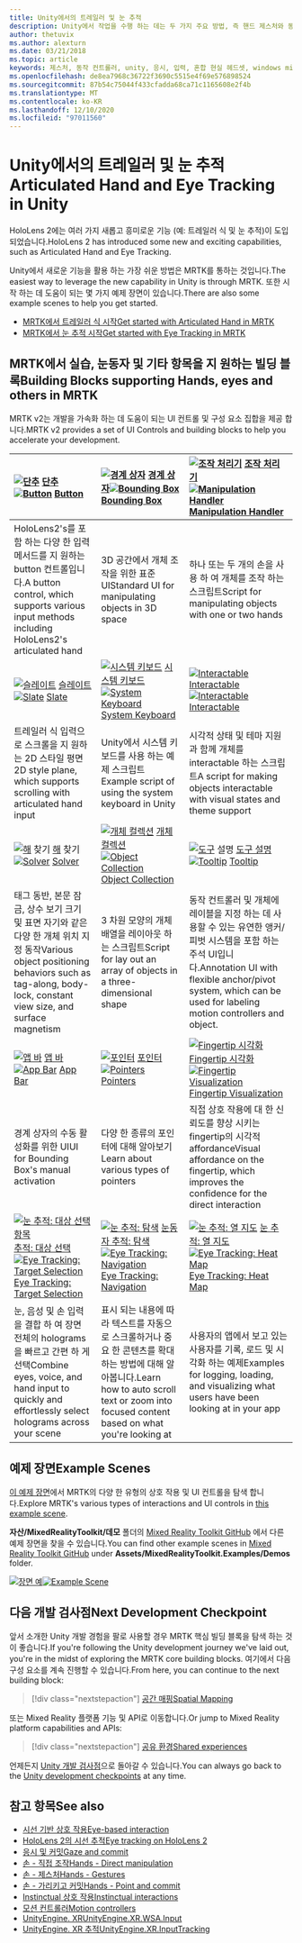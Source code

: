 ```yaml
---
title: Unity에서의 트레일러 및 눈 추적
description: Unity에서 작업을 수행 하는 데는 두 가지 주요 방법, 즉 핸드 제스처와 동작 컨트롤러가 있습니다.
author: thetuvix
ms.author: alexturn
ms.date: 03/21/2018
ms.topic: article
keywords: 제스처, 동작 컨트롤러, unity, 응시, 입력, 혼합 현실 헤드셋, windows mixed reality 헤드셋, 가상 현실 헤드셋, MRTK, Mixed Reality Toolkit
ms.openlocfilehash: de8ea7968c36722f3690c5515e4f69e576898524
ms.sourcegitcommit: 87b54c75044f433cfadda68ca71c1165608e2f4b
ms.translationtype: MT
ms.contentlocale: ko-KR
ms.lasthandoff: 12/10/2020
ms.locfileid: "97011560"
---
```

# <a name="articulated-hand-and-eye-tracking-in-unity"></a><span data-ttu-id="d2556-104">Unity에서의 트레일러 및 눈 추적</span><span class="sxs-lookup"><span data-stu-id="d2556-104">Articulated Hand and Eye Tracking in Unity</span></span>

<span data-ttu-id="d2556-105">HoloLens 2에는 여러 가지 새롭고 흥미로운 기능 (예: 트레일러 식 및 눈 추적)이 도입 되었습니다.</span><span class="sxs-lookup"><span data-stu-id="d2556-105">HoloLens 2 has introduced some new and exciting capabilities, such as Articulated Hand and Eye Tracking.</span></span>

<span data-ttu-id="d2556-106">Unity에서 새로운 기능을 활용 하는 가장 쉬운 방법은 MRTK를 통하는 것입니다.</span><span class="sxs-lookup"><span data-stu-id="d2556-106">The easiest way to leverage the new capability in Unity is through MRTK.</span></span> <span data-ttu-id="d2556-107">또한 시작 하는 데 도움이 되는 몇 가지 예제 장면이 있습니다.</span><span class="sxs-lookup"><span data-stu-id="d2556-107">There are also some example scenes to help you get started.</span></span>

* [<span data-ttu-id="d2556-108">MRTK에서 트레일러 식 시작</span><span class="sxs-lookup"><span data-stu-id="d2556-108">Get started with Articulated Hand  in MRTK</span></span>](https://microsoft.github.io/MixedRealityToolkit-Unity/Documentation/Input/HandTracking.html)
* [<span data-ttu-id="d2556-109">MRTK에서 눈 추적 시작</span><span class="sxs-lookup"><span data-stu-id="d2556-109">Get started with Eye Tracking in MRTK</span></span>](https://microsoft.github.io/MixedRealityToolkit-Unity/Documentation/EyeTracking/EyeTracking_Main.html)

## <a name="building-blocks-supporting-hands-eyes-and-others-in-mrtk"></a><span data-ttu-id="d2556-110">MRTK에서 실습, 눈동자 및 기타 항목을 지 원하는 빌딩 블록</span><span class="sxs-lookup"><span data-stu-id="d2556-110">Building Blocks supporting Hands, eyes and others in MRTK</span></span> 

<span data-ttu-id="d2556-111">MRTK v2는 개발을 가속화 하는 데 도움이 되는 UI 컨트롤 및 구성 요소 집합을 제공 합니다.</span><span class="sxs-lookup"><span data-stu-id="d2556-111">MRTK v2 provides a set of UI Controls and building blocks to help you accelerate your development.</span></span>

|  <span data-ttu-id="d2556-112">[ ![ 단추](images/MRTK_Button_Main.png)](https://microsoft.github.io/MixedRealityToolkit-Unity/Documentation/README_Button.html) [단추](https://microsoft.github.io/MixedRealityToolkit-Unity/Documentation/README_Button.html)</span><span class="sxs-lookup"><span data-stu-id="d2556-112">[![Button](images/MRTK_Button_Main.png)](https://microsoft.github.io/MixedRealityToolkit-Unity/Documentation/README_Button.html) [Button](https://microsoft.github.io/MixedRealityToolkit-Unity/Documentation/README_Button.html)</span></span> | <span data-ttu-id="d2556-113">[ ![ 경계 상자](images/MRTK_BoundingBox_Main.png)](https://microsoft.github.io/MixedRealityToolkit-Unity/Documentation/README_BoundingBox.html) [경계 상자](https://microsoft.github.io/MixedRealityToolkit-Unity/Documentation/README_BoundingBox.html)</span><span class="sxs-lookup"><span data-stu-id="d2556-113">[![Bounding Box](images/MRTK_BoundingBox_Main.png)](https://microsoft.github.io/MixedRealityToolkit-Unity/Documentation/README_BoundingBox.html) [Bounding Box](https://microsoft.github.io/MixedRealityToolkit-Unity/Documentation/README_BoundingBox.html)</span></span> | <span data-ttu-id="d2556-114">[ ![ 조작 처리기](images/MRTK_Manipulation_Main.png)](https://microsoft.github.io/MixedRealityToolkit-Unity/Documentation/README_ManipulationHandler.html) [조작 처리기](https://microsoft.github.io/MixedRealityToolkit-Unity/Documentation/README_ManipulationHandler.html)</span><span class="sxs-lookup"><span data-stu-id="d2556-114">[![Manipulation Handler](images/MRTK_Manipulation_Main.png)](https://microsoft.github.io/MixedRealityToolkit-Unity/Documentation/README_ManipulationHandler.html) [Manipulation Handler](https://microsoft.github.io/MixedRealityToolkit-Unity/Documentation/README_ManipulationHandler.html)</span></span> |
|:--- | :--- | :--- |
| <span data-ttu-id="d2556-115">HoloLens2's를 포함 하는 다양 한 입력 메서드를 지 원하는 button 컨트롤입니다.</span><span class="sxs-lookup"><span data-stu-id="d2556-115">A button control, which supports various input methods including HoloLens2's articulated hand</span></span> | <span data-ttu-id="d2556-116">3D 공간에서 개체 조작을 위한 표준 UI</span><span class="sxs-lookup"><span data-stu-id="d2556-116">Standard UI for manipulating objects in 3D space</span></span> | <span data-ttu-id="d2556-117">하나 또는 두 개의 손을 사용 하 여 개체를 조작 하는 스크립트</span><span class="sxs-lookup"><span data-stu-id="d2556-117">Script for manipulating objects with one or two hands</span></span> |
|  <span data-ttu-id="d2556-118">[ ![ 슬레이트](images/MRTK_Slate_Main.png)](https://microsoft.github.io/MixedRealityToolkit-Unity/Documentation/README_Slate.html) [슬레이트](https://microsoft.github.io/MixedRealityToolkit-Unity/Documentation/README_Slate.html)</span><span class="sxs-lookup"><span data-stu-id="d2556-118">[![Slate](images/MRTK_Slate_Main.png)](https://microsoft.github.io/MixedRealityToolkit-Unity/Documentation/README_Slate.html) [Slate](https://microsoft.github.io/MixedRealityToolkit-Unity/Documentation/README_Slate.html)</span></span> | <span data-ttu-id="d2556-119">[ ![ 시스템 키보드](images/MRTK_SystemKeyboard_Main.png)](https://microsoft.github.io/MixedRealityToolkit-Unity/Documentation/README_SystemKeyboard.html) [시스템 키보드](https://microsoft.github.io/MixedRealityToolkit-Unity/Documentation/README_SystemKeyboard.html)</span><span class="sxs-lookup"><span data-stu-id="d2556-119">[![System Keyboard](images/MRTK_SystemKeyboard_Main.png)](https://microsoft.github.io/MixedRealityToolkit-Unity/Documentation/README_SystemKeyboard.html) [System Keyboard](https://microsoft.github.io/MixedRealityToolkit-Unity/Documentation/README_SystemKeyboard.html)</span></span> | <span data-ttu-id="d2556-120">[ ![ Interactable](images/InteractableExamples.png)](https://microsoft.github.io/MixedRealityToolkit-Unity/Documentation/README_Interactable.html) [Interactable](https://microsoft.github.io/MixedRealityToolkit-Unity/Documentation/README_Interactable.html)</span><span class="sxs-lookup"><span data-stu-id="d2556-120">[![Interactable](images/InteractableExamples.png)](https://microsoft.github.io/MixedRealityToolkit-Unity/Documentation/README_Interactable.html) [Interactable](https://microsoft.github.io/MixedRealityToolkit-Unity/Documentation/README_Interactable.html)</span></span> |
| <span data-ttu-id="d2556-121">트레일러 식 입력으로 스크롤을 지 원하는 2D 스타일 평면</span><span class="sxs-lookup"><span data-stu-id="d2556-121">2D style plane, which supports scrolling with articulated hand input</span></span> | <span data-ttu-id="d2556-122">Unity에서 시스템 키보드를 사용 하는 예제 스크립트</span><span class="sxs-lookup"><span data-stu-id="d2556-122">Example script of using the system keyboard in Unity</span></span>  | <span data-ttu-id="d2556-123">시각적 상태 및 테마 지원과 함께 개체를 interactable 하는 스크립트</span><span class="sxs-lookup"><span data-stu-id="d2556-123">A script for making objects interactable with visual states and theme support</span></span> |
|  <span data-ttu-id="d2556-124">[ ![ 해](images/MRTK_Solver_Main.png)](https://microsoft.github.io/MixedRealityToolkit-Unity/Documentation/README_Solver.html) 찾기 [해](https://microsoft.github.io/MixedRealityToolkit-Unity/Documentation/README_Solver.html) 찾기</span><span class="sxs-lookup"><span data-stu-id="d2556-124">[![Solver](images/MRTK_Solver_Main.png)](https://microsoft.github.io/MixedRealityToolkit-Unity/Documentation/README_Solver.html) [Solver](https://microsoft.github.io/MixedRealityToolkit-Unity/Documentation/README_Solver.html)</span></span> | <span data-ttu-id="d2556-125">[ ![ 개체 컬렉션](images/MRTK_ObjectCollection_Main.png)](https://microsoft.github.io/MixedRealityToolkit-Unity/Documentation/README_ManipulationHandler.html) [개체 컬렉션](https://microsoft.github.io/MixedRealityToolkit-Unity/Documentation/README_ManipulationHandler.html)</span><span class="sxs-lookup"><span data-stu-id="d2556-125">[![Object Collection](images/MRTK_ObjectCollection_Main.png)](https://microsoft.github.io/MixedRealityToolkit-Unity/Documentation/README_ManipulationHandler.html) [Object Collection](https://microsoft.github.io/MixedRealityToolkit-Unity/Documentation/README_ManipulationHandler.html)</span></span> | <span data-ttu-id="d2556-126">[ ![ 도구](images/MRTK_Tooltip_Main.png)](https://microsoft.github.io/MixedRealityToolkit-Unity/Documentation/README_Tooltip.html) 설명 [도구 설명](https://microsoft.github.io/MixedRealityToolkit-Unity/Documentation/README_Tooltip.html)</span><span class="sxs-lookup"><span data-stu-id="d2556-126">[![Tooltip](images/MRTK_Tooltip_Main.png)](https://microsoft.github.io/MixedRealityToolkit-Unity/Documentation/README_Tooltip.html) [Tooltip](https://microsoft.github.io/MixedRealityToolkit-Unity/Documentation/README_Tooltip.html)</span></span> |
| <span data-ttu-id="d2556-127">태그 동반, 본문 잠금, 상수 보기 크기 및 표면 자기와 같은 다양 한 개체 위치 지정 동작</span><span class="sxs-lookup"><span data-stu-id="d2556-127">Various object positioning behaviors such as tag-along, body-lock, constant view size, and surface magnetism</span></span> | <span data-ttu-id="d2556-128">3 차원 모양의 개체 배열을 레이아웃 하는 스크립트</span><span class="sxs-lookup"><span data-stu-id="d2556-128">Script for lay out an array of objects in a three-dimensional shape</span></span> | <span data-ttu-id="d2556-129">동작 컨트롤러 및 개체에 레이블을 지정 하는 데 사용할 수 있는 유연한 앵커/피벗 시스템을 포함 하는 주석 UI입니다.</span><span class="sxs-lookup"><span data-stu-id="d2556-129">Annotation UI with flexible anchor/pivot system, which can be used for labeling motion controllers and object.</span></span> |
|  <span data-ttu-id="d2556-130">[ ![ 앱 바](images/MRTK_AppBar_Main.png)](https://microsoft.github.io/MixedRealityToolkit-Unity/Documentation/README_AppBar.html) [앱 바](https://microsoft.github.io/MixedRealityToolkit-Unity/Documentation/README_AppBar.html)</span><span class="sxs-lookup"><span data-stu-id="d2556-130">[![App Bar](images/MRTK_AppBar_Main.png)](https://microsoft.github.io/MixedRealityToolkit-Unity/Documentation/README_AppBar.html) [App Bar](https://microsoft.github.io/MixedRealityToolkit-Unity/Documentation/README_AppBar.html)</span></span> | <span data-ttu-id="d2556-131">[ ![ 포인터](images/MRTK_Pointer_Main.png)](https://microsoft.github.io/MixedRealityToolkit-Unity/Documentation/Input/Pointers.html) [포인터](https://microsoft.github.io/MixedRealityToolkit-Unity/Documentation/Input/Pointers.html)</span><span class="sxs-lookup"><span data-stu-id="d2556-131">[![Pointers](images/MRTK_Pointer_Main.png)](https://microsoft.github.io/MixedRealityToolkit-Unity/Documentation/Input/Pointers.html) [Pointers](https://microsoft.github.io/MixedRealityToolkit-Unity/Documentation/Input/Pointers.html)</span></span> | <span data-ttu-id="d2556-132">[ ![ Fingertip 시각화](images/MRTK_FingertipVisualization_Main.png)](https://microsoft.github.io/MixedRealityToolkit-Unity/Documentation/README_FingertipVisualization.html) [Fingertip 시각화](https://microsoft.github.io/MixedRealityToolkit-Unity/Documentation/README_FingertipVisualization.html)</span><span class="sxs-lookup"><span data-stu-id="d2556-132">[![Fingertip Visualization](images/MRTK_FingertipVisualization_Main.png)](https://microsoft.github.io/MixedRealityToolkit-Unity/Documentation/README_FingertipVisualization.html) [Fingertip Visualization](https://microsoft.github.io/MixedRealityToolkit-Unity/Documentation/README_FingertipVisualization.html)</span></span> |
| <span data-ttu-id="d2556-133">경계 상자의 수동 활성화를 위한 UI</span><span class="sxs-lookup"><span data-stu-id="d2556-133">UI for Bounding Box's manual activation</span></span> | <span data-ttu-id="d2556-134">다양 한 종류의 포인터에 대해 알아보기</span><span class="sxs-lookup"><span data-stu-id="d2556-134">Learn about various types of pointers</span></span> | <span data-ttu-id="d2556-135">직접 상호 작용에 대 한 신뢰도를 향상 시키는 fingertip의 시각적 affordance</span><span class="sxs-lookup"><span data-stu-id="d2556-135">Visual affordance on the fingertip, which improves the confidence for the direct interaction</span></span> |
|  <span data-ttu-id="d2556-136">[ ![ 눈 추적: 대상 선택 항목](images/mrtk_et_targetselect.png)](https://microsoft.github.io/MixedRealityToolkit-Unity/Documentation/EyeTracking/EyeTracking_TargetSelection.html) [추적: 대상 선택](https://microsoft.github.io/MixedRealityToolkit-Unity/Documentation/EyeTracking/EyeTracking_TargetSelection.html)</span><span class="sxs-lookup"><span data-stu-id="d2556-136">[![Eye Tracking: Target Selection](images/mrtk_et_targetselect.png)](https://microsoft.github.io/MixedRealityToolkit-Unity/Documentation/EyeTracking/EyeTracking_TargetSelection.html) [Eye Tracking: Target Selection](https://microsoft.github.io/MixedRealityToolkit-Unity/Documentation/EyeTracking/EyeTracking_TargetSelection.html)</span></span> | <span data-ttu-id="d2556-137">[ ![ 눈 추적: 탐색](images/mrtk_et_navigation.png)](https://microsoft.github.io/MixedRealityToolkit-Unity/Documentation/EyeTracking/EyeTracking_Navigation.html) [눈동자 추적: 탐색](https://microsoft.github.io/MixedRealityToolkit-Unity/Documentation/EyeTracking/EyeTracking_Navigation.html)</span><span class="sxs-lookup"><span data-stu-id="d2556-137">[![Eye Tracking: Navigation](images/mrtk_et_navigation.png)](https://microsoft.github.io/MixedRealityToolkit-Unity/Documentation/EyeTracking/EyeTracking_Navigation.html) [Eye Tracking: Navigation](https://microsoft.github.io/MixedRealityToolkit-Unity/Documentation/EyeTracking/EyeTracking_Navigation.html)</span></span> | <span data-ttu-id="d2556-138">[ ![ 눈 추적: 열 지도](images/mrtk_et_heatmaps.png)](https://microsoft.github.io/MixedRealityToolkit-Unity/Documentation/EyeTracking/EyeTracking_Visualization.html) [눈 추적: 열 지도](https://microsoft.github.io/MixedRealityToolkit-Unity/Documentation/EyeTracking/EyeTracking_Visualization.html)</span><span class="sxs-lookup"><span data-stu-id="d2556-138">[![Eye Tracking: Heat Map](images/mrtk_et_heatmaps.png)](https://microsoft.github.io/MixedRealityToolkit-Unity/Documentation/EyeTracking/EyeTracking_Visualization.html) [Eye Tracking: Heat Map](https://microsoft.github.io/MixedRealityToolkit-Unity/Documentation/EyeTracking/EyeTracking_Visualization.html)</span></span> |
| <span data-ttu-id="d2556-139">눈, 음성 및 손 입력을 결합 하 여 장면 전체의 holograms을 빠르고 간편 하 게 선택</span><span class="sxs-lookup"><span data-stu-id="d2556-139">Combine eyes, voice, and hand input to quickly and effortlessly select holograms across your scene</span></span> | <span data-ttu-id="d2556-140">표시 되는 내용에 따라 텍스트를 자동으로 스크롤하거나 중요 한 콘텐츠를 확대 하는 방법에 대해 알아봅니다.</span><span class="sxs-lookup"><span data-stu-id="d2556-140">Learn how to auto scroll text or zoom into focused content based on what you're looking at</span></span>| <span data-ttu-id="d2556-141">사용자의 앱에서 보고 있는 사용자를 기록, 로드 및 시각화 하는 예제</span><span class="sxs-lookup"><span data-stu-id="d2556-141">Examples for logging, loading, and visualizing what users have been looking at in your app</span></span> |

## <a name="example-scenes"></a><span data-ttu-id="d2556-142">예제 장면</span><span class="sxs-lookup"><span data-stu-id="d2556-142">Example Scenes</span></span>

<span data-ttu-id="d2556-143">[이 예제 장면](https://microsoft.github.io/MixedRealityToolkit-Unity/Documentation/README_HandInteractionExamples.html)에서 MRTK의 다양 한 유형의 상호 작용 및 UI 컨트롤을 탐색 합니다.</span><span class="sxs-lookup"><span data-stu-id="d2556-143">Explore MRTK's various types of interactions and UI controls in [this example scene](https://microsoft.github.io/MixedRealityToolkit-Unity/Documentation/README_HandInteractionExamples.html).</span></span>

<span data-ttu-id="d2556-144">**자산/MixedRealityToolkit/데모** 폴더의 [Mixed Reality Toolkit GitHub](https://github.com/Microsoft/MixedRealityToolkit-Unity) 에서 다른 예제 장면을 찾을 수 있습니다.</span><span class="sxs-lookup"><span data-stu-id="d2556-144">You can find  other example scenes in [Mixed Reality Toolkit GitHub](https://github.com/Microsoft/MixedRealityToolkit-Unity) under **Assets/MixedRealityToolkit.Examples/Demos** folder.</span></span>

<span data-ttu-id="d2556-145">[![장면 예](images/MRTK_Examples.png)](https://microsoft.github.io/MixedRealityToolkit-Unity/Documentation/README_HandInteractionExamples.html)</span><span class="sxs-lookup"><span data-stu-id="d2556-145">[![Example Scene](images/MRTK_Examples.png)](https://microsoft.github.io/MixedRealityToolkit-Unity/Documentation/README_HandInteractionExamples.html)</span></span>

## <a name="next-development-checkpoint"></a><span data-ttu-id="d2556-146">다음 개발 검사점</span><span class="sxs-lookup"><span data-stu-id="d2556-146">Next Development Checkpoint</span></span>

<span data-ttu-id="d2556-147">앞서 소개한 Unity 개발 경험을 팔로 사용할 경우 MRTK 핵심 빌딩 블록을 탐색 하는 것이 좋습니다.</span><span class="sxs-lookup"><span data-stu-id="d2556-147">If you're following the Unity development journey we've laid out, you're in the midst of exploring the MRTK core building blocks.</span></span> <span data-ttu-id="d2556-148">여기에서 다음 구성 요소를 계속 진행할 수 있습니다.</span><span class="sxs-lookup"><span data-stu-id="d2556-148">From here, you can continue to the next building block:</span></span>

> [!div class="nextstepaction"]
> [<span data-ttu-id="d2556-149">공간 매핑</span><span class="sxs-lookup"><span data-stu-id="d2556-149">Spatial Mapping</span></span>](spatial-mapping-in-unity.md)

<span data-ttu-id="d2556-150">또는 Mixed Reality 플랫폼 기능 및 API로 이동합니다.</span><span class="sxs-lookup"><span data-stu-id="d2556-150">Or jump to Mixed Reality platform capabilities and APIs:</span></span>

> [!div class="nextstepaction"]
> [<span data-ttu-id="d2556-151">공유 환경</span><span class="sxs-lookup"><span data-stu-id="d2556-151">Shared experiences</span></span>](shared-experiences-in-unity.md)

<span data-ttu-id="d2556-152">언제든지 [Unity 개발 검사점](unity-development-overview.md#2-core-building-blocks)으로 돌아갈 수 있습니다.</span><span class="sxs-lookup"><span data-stu-id="d2556-152">You can always go back to the [Unity development checkpoints](unity-development-overview.md#2-core-building-blocks) at any time.</span></span>

## <a name="see-also"></a><span data-ttu-id="d2556-153">참고 항목</span><span class="sxs-lookup"><span data-stu-id="d2556-153">See also</span></span>

* [<span data-ttu-id="d2556-154">시선 기반 상호 작용</span><span class="sxs-lookup"><span data-stu-id="d2556-154">Eye-based interaction</span></span>](../../design/eye-gaze-interaction.md)
* [<span data-ttu-id="d2556-155">HoloLens 2의 시선 추적</span><span class="sxs-lookup"><span data-stu-id="d2556-155">Eye tracking on HoloLens 2</span></span>](../../design/eye-tracking.md)
* [<span data-ttu-id="d2556-156">응시 및 커밋</span><span class="sxs-lookup"><span data-stu-id="d2556-156">Gaze and commit</span></span>](../../design/gaze-and-commit.md)
* [<span data-ttu-id="d2556-157">손 - 직접 조작</span><span class="sxs-lookup"><span data-stu-id="d2556-157">Hands - Direct manipulation</span></span>](../../design/direct-manipulation.md)
* [<span data-ttu-id="d2556-158">손 - 제스처</span><span class="sxs-lookup"><span data-stu-id="d2556-158">Hands - Gestures</span></span>](../../design/gaze-and-commit.md#composite-gestures)
* [<span data-ttu-id="d2556-159">손 - 가리키고 커밋</span><span class="sxs-lookup"><span data-stu-id="d2556-159">Hands - Point and commit</span></span>](../../design/point-and-commit.md)
* [<span data-ttu-id="d2556-160">Instinctual 상호 작용</span><span class="sxs-lookup"><span data-stu-id="d2556-160">Instinctual interactions</span></span>](../../design/interaction-fundamentals.md)
* [<span data-ttu-id="d2556-161">모션 컨트롤러</span><span class="sxs-lookup"><span data-stu-id="d2556-161">Motion controllers</span></span>](../../design/motion-controllers.md)
* [<span data-ttu-id="d2556-162">UnityEngine. XR</span><span class="sxs-lookup"><span data-stu-id="d2556-162">UnityEngine.XR.WSA.Input</span></span>](https://docs.unity3d.com/ScriptReference/XR.WSA.Input.InteractionManager.html)
* [<span data-ttu-id="d2556-163">UnityEngine. XR 추적</span><span class="sxs-lookup"><span data-stu-id="d2556-163">UnityEngine.XR.InputTracking</span></span>](https://docs.unity3d.com/ScriptReference/XR.InputTracking.html)
